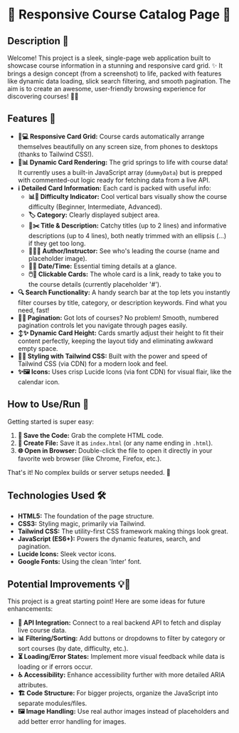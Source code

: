 # 🚀 Responsive Course Catalog Page 🚀

## Description 📝

Welcome! This project is a sleek, single-page web application built to showcase course information in a stunning and responsive card grid. ✨ It brings a design concept (from a screenshot) to life, packed with features like dynamic data loading, slick search filtering, and smooth pagination. The aim is to create an awesome, user-friendly browsing experience for discovering courses! 🧑‍💻

## Features 🌟

* **📱💻 Responsive Card Grid:** Course cards automatically arrange themselves beautifully on any screen size, from phones to desktops (thanks to Tailwind CSS!).
* **🔄📊 Dynamic Card Rendering:** The grid springs to life with course data! It currently uses a built-in JavaScript array (`dummyData`) but is prepped with commented-out logic ready for fetching data from a live API.
* **ℹ️ Detailed Card Information:** Each card is packed with useful info:
    * **📊📶 Difficulty Indicator:** Cool vertical bars visually show the course difficulty (Beginner, Intermediate, Advanced).
    * **🏷️ Category:** Clearly displayed subject area.
    * **📝✂️ Title & Description:** Catchy titles (up to 2 lines) and informative descriptions (up to 4 lines), both neatly trimmed with an ellipsis (...) if they get too long.
    * **🧑‍🏫👤 Author/Instructor:** See who's leading the course (name and placeholder image).
    * **📅⏰ Date/Time:** Essential timing details at a glance.
    * **🖱️🔗 Clickable Cards:** The whole card is a link, ready to take you to the course details (currently placeholder '#').
* **🔍 Search Functionality:** A handy search bar at the top lets you instantly filter courses by title, category, or description keywords. Find what you need, fast!
* **📄🔢 Pagination:** Got lots of courses? No problem! Smooth, numbered pagination controls let you navigate through pages easily.
* **↕️✨ Dynamic Card Height:** Cards smartly adjust their height to fit their content perfectly, keeping the layout tidy and eliminating awkward empty space.
* **🎨💨 Styling with Tailwind CSS:** Built with the power and speed of Tailwind CSS (via CDN) for a modern look and feel.
* **✨🖼️ Icons:** Uses crisp Lucide Icons (via font CDN) for visual flair, like the calendar icon.

## How to Use/Run 🚀

Getting started is super easy:

1.  **💾 Save the Code:** Grab the complete HTML code.
2.  **📄 Create File:** Save it as `index.html` (or any name ending in `.html`).
3.  **🌐 Open in Browser:** Double-click the file to open it directly in your favorite web browser (like Chrome, Firefox, etc.).

That's it! No complex builds or server setups needed. 🎉

## Technologies Used 🛠️

* **HTML5:** The foundation of the page structure.
* **CSS3:** Styling magic, primarily via Tailwind.
* **Tailwind CSS:** The utility-first CSS framework making things look great.
* **JavaScript (ES6+):** Powers the dynamic features, search, and pagination.
* **Lucide Icons:** Sleek vector icons.
* **Google Fonts:** Using the clean 'Inter' font.

## Potential Improvements 💡🔧

This project is a great starting point! Here are some ideas for future enhancements:

* **🔗 API Integration:** Connect to a real backend API to fetch and display live course data.
* **📊 Filtering/Sorting:** Add buttons or dropdowns to filter by category or sort courses (by date, difficulty, etc.).
* **⏳ Loading/Error States:** Implement more visual feedback while data is loading or if errors occur.
* **♿ Accessibility:** Enhance accessibility further with more detailed ARIA attributes.
* **🏗️ Code Structure:** For bigger projects, organize the JavaScript into separate modules/files.
* **🖼️ Image Handling:** Use real author images instead of placeholders and add better error handling for images.
